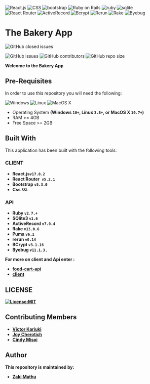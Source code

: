 ![React.js](https://img.shields.io/badge/React-61DAFB?style=for-the-badge&logo=react&logoColor=white)
![CSS](https://img.shields.io/badge/CSS-1572B6?style=for-the-badge&logo=css3&logoColor=white)
![bootstrap](https://img.shields.io/badge/Bootstrap-563D7C?style=for-the-badge&logo=bootstrap&logoColor=white)
![Ruby on Rails](https://img.shields.io/badge/Ruby_on_Rails-CC0000?style=for-the-badge&logo=ruby-on-rails&logoColor=white)
![ruby ](https://img.shields.io/badge/Ruby-CC342D?style=for-the-badge&logo=ruby&logoColor=white)
![sqlite](https://img.shields.io/badge/SQLite-07405E?style=for-the-badge&logo=sqlite&logoColor=white)
![React Router](https://img.shields.io/badge/React_Router-5.2.1-CA4245?style=for-the-badge&logo=react-router&logoColor=white)
![ActiveRecord](https://img.shields.io/badge/ActiveRecord-7.0.4-2d2d2d?style=for-the-badge&logo=ruby&logoColor=white)
![Bcrypt](https://img.shields.io/badge/Bcrypt-3.1.16-green?style=for-the-badge&logo=ruby&logoColor=white)
![Rerun](https://img.shields.io/badge/Rerun-0.14-orange?style=for-the-badge)
![Rake](https://img.shields.io/badge/Rake-13.0.6-red?style=for-the-badge&logo=ruby&logoColor=white)
![Byebug](https://img.shields.io/badge/Byebug-3.1.4-green?style=for-the-badge&logo=ruby&logoColor=white)

# The Bakery App 
![GitHub closed issues](https://img.shields.io/github/issues-closed/OyakiMasu/Ruby-Project?color=success&label=Closed%20Issues&logo=github&style=for-the-badge)

![GitHub issues](https://img.shields.io/github/issues/OyakiMasu/Ruby-Project)
![GitHub contributors](https://img.shields.io/github/contributors/OyakiMasu/Ruby-Project?color=green)
![GitHub repo size](https://img.shields.io/github/repo-size/OyakiMasu/Ruby-Project?color=violet)


**Welcome to the Bakery App**

## Pre-Requisites
In order to use this repository you will need the following:

![Windows](https://img.shields.io/badge/Windows-10%2B-blue?style=for-the-badge&logo=windows&logoColor=white)
![Linux](https://img.shields.io/badge/Linux-3.8%2B-green?style=for-the-badge&logo=linux&logoColor=white)
![MacOS X](https://img.shields.io/badge/MacOS_X-10.7%2B-999999?style=for-the-badge&logo=apple&logoColor=white)


- Operating System **(Windows `10+`, Linux `3.8+`, or MacOS X `10.7+`)**
- RAM >= 4GB
- Free Space >= 2GB

## Built With
This application has been built with the following tools:

### CLIENT
- **React.js`v17.0.2`**   
- **React Router` v5.2.1`**  
- **Bootstrap `v5.3.0`**
- **Css `SSL`**

### API
- **Ruby `v2.7.+`**
- **SQlite3 `v1.6`**
- **ActiveRecord `v7.0.4`**
- **Rake `v13.0.6`**
- **Puma `v6.1`**
- **rerun `v0.14`**
- **BCrypt `v3.1.16`**
- **Byebug `v11.1.3,`**  

<strong>For more on client and Api enter :<strong>
- [food-cart-api](./food-cart-api/)
- [client](./client/)


## LICENSE

[![License:MIT](https://img.shields.io/badge/License-MIT-yellow.svg)](https://opensource.org/licenses/MIT)


## Contributing Members
- [Victor Kariuki](https://github.com/Victorprinz) 
- [Joy Cherotich](https://github.com/joycherotich) 
- [Cindy Misoi](https://github.com/CindyMisoi) 

## Author
This repository is maintained by:

- [Zaki Mathu](https://github.com/OyakiMasu) 


